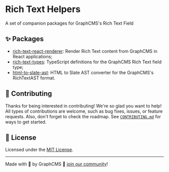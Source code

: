 # Rich Text Helpers

A set of companion packages for GraphCMS's Rich Text Field

## ✨ Packages

- [rich-text-react-renderer](./packages/react-renderer): Render Rich Text content from GraphCMS in React applications;
- [rich-text-types](./packages/types): TypeScript definitions for the GraphCMS Rich Text field type;
- [html-to-slate-ast](./packages/html-to-slate-ast): HTML to Slate AST converter for the GraphCMS's RichTextAST format.

## 🤝 Contributing

Thanks for being interested in contributing! We're so glad you want to help! All types of contributions are welcome, such as bug fixes, issues, or feature requests. Also, don't forget to check the roadmap. See [`CONTRIBUTING.md`](./.github/CONTRIBUTING.md) for ways to get started.

## 📝 License

Licensed under the [MIT License](./LICENSE.md).

---

Made with 💜 by GraphCMS 👋 [join our community](https://slack.graphcms.com/)!
